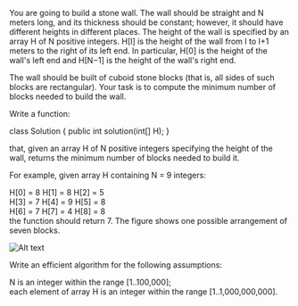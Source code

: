 You are going to build a stone wall. The wall should be straight and N meters long, and its thickness should be constant; however, it should have different heights in different places. The height of the wall is specified by an array H of N positive integers. H[I] is the height of the wall from I to I+1 meters to the right of its left end. In particular, H[0] is the height of the wall's left end and H[N−1] is the height of the wall's right end.  
  
The wall should be built of cuboid stone blocks (that is, all sides of such blocks are rectangular). Your task is to compute the minimum number of blocks needed to build the wall.  
  
Write a function:  
  
class Solution { public int solution(int[] H); }  
  
that, given an array H of N positive integers specifying the height of the wall, returns the minimum number of blocks needed to build it.  
  
For example, given array H containing N = 9 integers:  
  
  H[0] = 8    H[1] = 8    H[2] = 5  
  H[3] = 7    H[4] = 9    H[5] = 8  
  H[6] = 7    H[7] = 4    H[8] = 8  
the function should return 7. The figure shows one possible arrangement of seven blocks.  

![Alt text](Desktop/walls.png?raw=true "Title")

Write an efficient algorithm for the following assumptions:  
  
N is an integer within the range [1..100,000];  
each element of array H is an integer within the range [1..1,000,000,000].  
